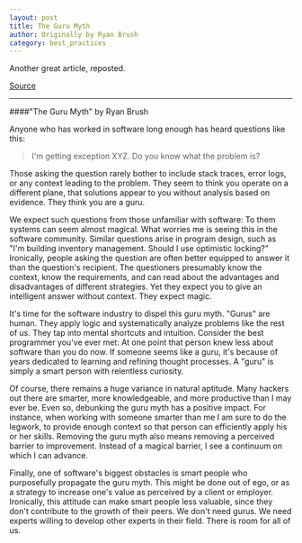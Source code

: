 ```yaml
---
layout: post
title: The Guru Myth
author: Originally by Ryan Brush
category: best_practices
---
```


Another great article, reposted.

[Source](http://programmer.97things.oreilly.com/wiki/index.php/The_Guru_Myth)

---

####"The Guru Myth" by Ryan Brush 

Anyone who has worked in software long enough has heard questions like this:

>I'm getting exception XYZ. Do you know what the problem is?

Those asking the question rarely bother to include stack traces, error logs, or any context leading to the problem. They seem to think you operate on a different plane, that solutions appear to you without analysis based on evidence. They think you are a guru.

We expect such questions from those unfamiliar with software: To them systems can seem almost magical. What worries me is seeing this in the software community. Similar questions arise in program design, such as "I'm building inventory management. Should I use optimistic locking?" Ironically, people asking the question are often better equipped to answer it than the question's recipient. The questioners presumably know the context, know the requirements, and can read about the advantages and disadvantages of different strategies. Yet they expect you to give an intelligent answer without context. They expect magic.

It's time for the software industry to dispel this guru myth. "Gurus" are human. They apply logic and systematically analyze problems like the rest of us. They tap into mental shortcuts and intuition. Consider the best programmer you've ever met: At one point that person knew less about software than you do now. If someone seems like a guru, it's because of years dedicated to learning and refining thought processes. A "guru" is simply a smart person with relentless curiosity.

Of course, there remains a huge variance in natural aptitude. Many hackers out there are smarter, more knowledgeable, and more productive than I may ever be. Even so, debunking the guru myth has a positive impact. For instance, when working with someone smarter than me I am sure to do the legwork, to provide enough context so that person can efficiently apply his or her skills. Removing the guru myth also means removing a perceived barrier to improvement. Instead of a magical barrier, I see a continuum on which I can advance.

Finally, one of software's biggest obstacles is smart people who purposefully propagate the guru myth. This might be done out of ego, or as a strategy to increase one's value as perceived by a client or employer. Ironically, this attitude can make smart people less valuable, since they don't contribute to the growth of their peers. We don't need gurus. We need experts willing to develop other experts in their field. There is room for all of us.